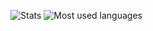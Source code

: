 ![Stats](https://github-readme-stats.vercel.app/api?username=Scotty9477&show_icons=true&theme=dark)
![Most used languages](https://github-readme-stats.vercel.app/api/top-langs/?username=Scotty9477&theme=dark&show_icons=true)

